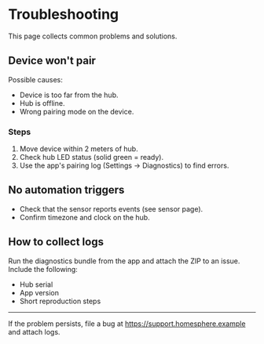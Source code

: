# Troubleshooting

This page collects common problems and solutions.

## Device won't pair

Possible causes:

- Device is too far from the hub.
- Hub is offline.
- Wrong pairing mode on the device.

### Steps

1. Move device within 2 meters of hub.
2. Check hub LED status (solid green = ready).
3. Use the app's pairing log (Settings → Diagnostics) to find errors.

## No automation triggers

- Check that the sensor reports events (see sensor page).
- Confirm timezone and clock on the hub.

## How to collect logs

Run the diagnostics bundle from the app and attach the ZIP to an issue. Include
the following:

- Hub serial
- App version
- Short reproduction steps

---

If the problem persists, file a bug at https://support.homesphere.example and
attach logs.
